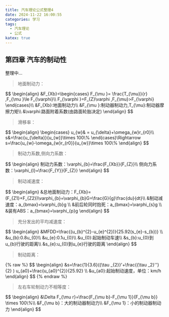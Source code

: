```yaml
---
title: 汽车理论公式整理4
date: 2024-11-22 16:00:55
categories: 学习
tags:
  - 汽车理论
  - 公式
katex: true
---
```

## 第四章 汽车的制动性
整理中...
<!--more-->

>地面制动力：
<div>
$$
\begin{align}
&F_{Xb}=\begin{cases}
 F_{\mu }= \frac{T_{\mu}}{r} ,F_{\mu }\le F_{\varphi}\\
 F_{\varphi }=F_{Z}\varphi ,F_{\mu}>F_{\varphi}
\end{cases}\\
&F_{Xb}:地面制动力\\
&F_{\mu }:制动器制动力,T_{\mu}:制动器摩擦力矩\\
&\varphi:路面附着系数(由路面轮胎决定)
\end{align}
$$
</div>

>滑移率：
<div>
$$
\begin{align}
\begin{cases}
 u_{w}& = u_{\delta}+\omega_{w}r_{r0}\\
s&=\frac{u_{\delta}}{u_{w}}\times 100\% 
\end{cases}\Rightarrow s=\frac{u_{w}-\omega_{w}r_{r0}}{u_{w}}\times 100\% 
\end{align}
$$
</div>

>制动力系数,侧向力系数：
<div>
$$
\begin{align}
制动力系数：\varphi_{b}=\frac{F_{Xb}}{F_{Z}}\\
侧向力系数：\varphi_{l}=\frac{F_{Y}}{F_{Z}}
\end{align}
$$
</div>

>制动减速度：
<div>
$$
\begin{align}
&总地面制动力：F_{Xb}=(F_{Z1}+F_{Z2})\varphi_{b}=\varphi_{b}G=\frac{G}{g}\frac{du}{dt}\\
&制动减速度：a_{bmax}=\varphi_{b}g \\
&前后轮同时抱死：a_{bmax}=\varphi_{s}g \\
&装有ABS：a_{bmax}=\varphi_{p}g
\end{align}
$$
</div>

>充分发出的平均减速度：
<div>
$$
\begin{align}
&MFDD=\frac{(u_{b}^{2}-u_{e}^{2})}{25.92(s_{e}-s_{b})} \\
&u_{b}:0.8u_{0}\\
&u_{e}:0.1u_{0}\\
&u_{0}:起始制动车速\\
&s_{b}:u_{0}到u_{b}行驶的距离\\
&s_{e}:u_{0}到u_{e}行驶的距离
\end{align}
$$
</div>

>制动距离：
<div>
{% raw %}
$$
\begin{align}
&s=\frac{1}{3.6}({\tau _{2}}'+\frac{{\tau _2}''}{2} ) u_{a0}+\frac{u_{a0}^{2}}{25.92} \\
&u_{a0}:起始制动速度，单位：km/h
\end{align}
$$
{% endraw %}
</div>

>左右车轮制动力不相等度：
<div>
$$
\begin{align}
&\Delta F_{\mu r}=\frac{F_{\mu b}-F_{\mu 1}}{F_{\mu b}} \times 100\%\\
&F_{\mu b}：大的制动器制动力\\
&F_{\mu 1}：小的制动器制动力
\end{align}
$$
</div>
